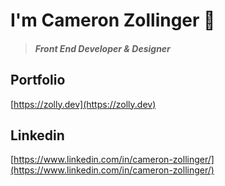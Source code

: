 # I'm Cameron Zollinger 🤘

> #### ***Front End Developer & Designer***

## Portfolio

[https://zolly.dev](https://zolly.dev)

## Linkedin

[https://www.linkedin.com/in/cameron-zollinger/](https://www.linkedin.com/in/cameron-zollinger/)

